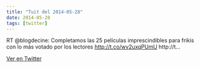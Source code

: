 ```yaml
---
title: "Tuit del 2014-05-28"
date: 2014-05-28
tags: [twitter]
---
```


RT @blogdecine: Completamos las 25 películas imprescindibles para frikis con lo más votado por los lectores http://t.co/wv2uxqPUmU http://t…



[Ver en Twitter](https://twitter.com/i/web/status/471570681919184896)
